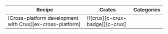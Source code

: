 | Recipe | Crates | Categories |
|---|---|---|
| [Cross-platform development with Crux][ex-cross-platform] | [![crux][c-crux-badge]][c-crux] |  |
